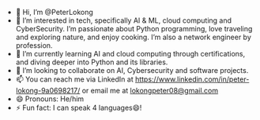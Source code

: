 - 👋 Hi, I’m @PeterLokong
- 👀 I’m interested in tech, specifically AI & ML, cloud computing and CyberSecurity. I’m passionate about Python programming, love traveling and exploring nature, and enjoy cooking. I’m also a network engineer by profession.
- 🌱 I’m currently learning AI and cloud computing through certifications, and diving deeper into Python and its libraries.
- 💞️ I’m looking to collaborate on AI, Cybersecurity and software projects.
- 📫 You can reach me via LinkedIn at https://www.linkedin.com/in/peter-lokong-9a0698217/ or email me at lokongpeter08@gmail.com
- 😄 Pronouns: He/him
- ⚡ Fun fact: I can speak 4 languages😄!

<!---
PeterLokong/PeterLokong is a ✨ special ✨ repository because its `README.md` (this file) appears on your GitHub profile.
You can click the Preview link to take a look at your changes.
--->
